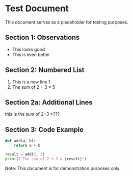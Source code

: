 # Test Document

This document serves as a placeholder for testing purposes.

## Section 1: Observations

- This looks good
- This is even better

## Section 2: Numbered List

1. This is a new line 1
2. The sum of 2 + 3 = 5

## Section 2a: Additional Lines

this is the sum of 2+3 =???

## Section 3: Code Example

```python
def add(a, b):
    return a + b

result = add(2, 3)
print(f"The sum of 2 + 3 = {result}")
```

Note: This document is for demonstration purposes only.
